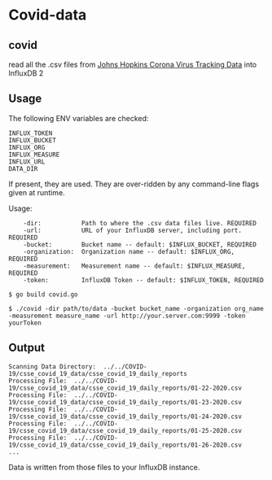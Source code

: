# Covid-data

## covid 

read all the .csv files from [Johns Hopkins Corona Virus Tracking Data](https://github.com/CSSEGISandData/COVID-19) into InfluxDB 2

## Usage

The following ENV variables are checked:

```
INFLUX_TOKEN
INFLUX_BUCKET
INFLUX_ORG
INFLUX_MEASURE
INFLUX_URL
DATA_DIR
```
If present, they are used. They are over-ridden by any command-line flags given at runtime.

Usage:

        -dir:           Path to where the .csv data files live. REQUIRED
        -url:           URL of your InfluxDB server, including port. REQUIRED
        -bucket:        Bucket name -- default: $INFLUX_BUCKET, REQUIRED
        -organization:  Organization name -- default: $INFLUX_ORG, REQUIRED
        -measurement:   Measurement name -- default: $INFLUX_MEASURE, REQUIRED
        -token:         InfluxDB Token -- default: $INFLUX_TOKEN, REQUIRED

`$ go build covid.go`

`$ ./covid -dir path/to/data -bucket bucket_name -organization org_name -measurement measure_name -url http://your.server.com:9999 -token yourToken`

## Output

```
Scanning Data Directory:  ../../COVID-19/csse_covid_19_data/csse_covid_19_daily_reports
Processing File:  ../../COVID-19/csse_covid_19_data/csse_covid_19_daily_reports/01-22-2020.csv
Processing File:  ../../COVID-19/csse_covid_19_data/csse_covid_19_daily_reports/01-23-2020.csv
Processing File:  ../../COVID-19/csse_covid_19_data/csse_covid_19_daily_reports/01-24-2020.csv
Processing File:  ../../COVID-19/csse_covid_19_data/csse_covid_19_daily_reports/01-25-2020.csv
Processing File:  ../../COVID-19/csse_covid_19_data/csse_covid_19_daily_reports/01-26-2020.csv
...
```

Data is written from those files to your InfluxDB instance.
